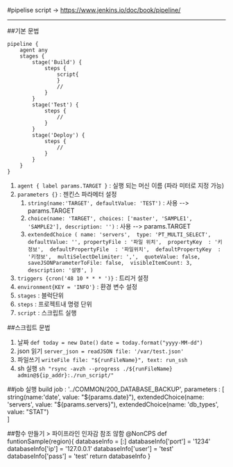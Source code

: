 #pipelise script -> https://www.jenkins.io/doc/book/pipeline/
   

----------
 

##기본 문법


    pipeline {
	    agent any 
	    stages {
	        stage('Build') { 
	            steps {
					script{
					}
	                // 
	            }
	        }
	        stage('Test') { 
	            steps {
	                // 
	            }
	        }
	        stage('Deploy') { 
	            steps {
	                // 
	            }
	        }
	    }
	}

1. `agent { label params.TARGET }` : 실행 되는 머신 이름 (파라 미터로 지정 가능)
2. `parameters {}` : 젠킨스 파라메터 설정 
	1. `string(name:'TARGET', defaultValue: 'TEST')` : 사용 --> params.TARGET
	2. `choice(name: 'TARGET', choices: ['master', 'SAMPLE1', 'SAMPLE2'], description: '')` : 사용 --> params.TARGET
	3. `extendedChoice (
		name: 'servers', 
		type: 'PT_MULTI_SELECT',
		defaultValue: '',
		propertyFile : '파일 위치', 
		propertyKey  : '키정보', 
		defaultPropertyFile  : '파일위치', 
		defaultPropertyKey  : '키정보', 
		multiSelectDelimiter: ',', 
		quoteValue: false, 
		saveJSONParameterToFile: false, 
		visibleItemCount: 3,
		description: '설명',
		) `
3. `triggers {cron('48 10 * * * ')}` : 트리거 설정
4. `environment{KEY = 'INFO'}` :  환경 변수 설정
5. `stages` : 블럭단위
6. `steps` : 프로젝트내 명령 단위 
7. `script` : 스크립트 실행


##스크립트 문법 
1. 날짜
	`def today = new Date()`
	`date = today.format("yyyy-MM-dd")`
2. json 읽기
	`server_json = readJSON file: '/var/test.json'`
3. 파일쓰기
	`writeFile file: "${runFileName}", text: run_ssh`
4. sh 실행 
	`sh "rsync -avzh --progress ./${runFileName} admin@${ip_addr}:./run_script/"`
	
##job 실행
	build job : '../COMMON/200_DATABASE_BACKUP', 
	parameters : [
		string(name:'date', value: "${params.date}"),
		extendedChoice(name: 'servers', value: "${params.servers}"),
		extendedChoice(name: 'db_types', value: "STAT")		
	]

##함수 만들기  > 파이프라인 인자감 참조 않함 
	@NonCPS
	def funtionSample(region){
		databaseInfo = [:]
		databaseInfo['port'] = '1234'		
		databaseInfo['ip'] = '127.0.0.1'
		databaseInfo['user'] = 'test'
		databaseInfo['pass'] = 'test'
		return databaseInfo
	}
